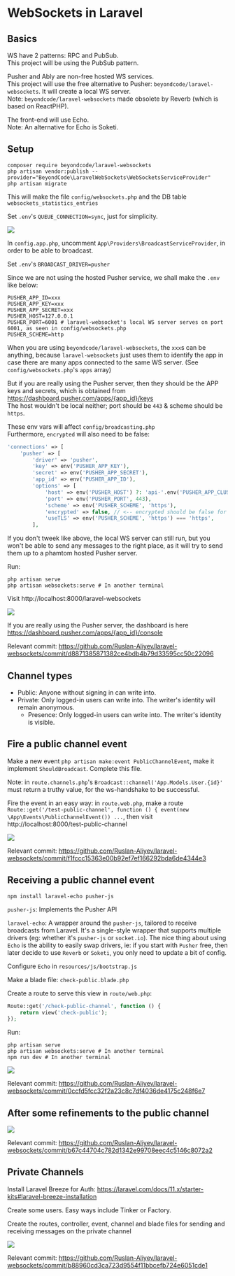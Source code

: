 # WebSockets in Laravel

## Basics

WS have 2 patterns: RPC and PubSub.  
This project will be using the PubSub pattern.  

Pusher and Ably are non-free hosted WS services.  
This project will use the free alternative to Pusher: `beyondcode/laravel-websockets`. It will create a local WS server.   
Note: `beyondcode/laravel-websockets` made obsolete by Reverb (which is based on ReactPHP).

The front-end will use Echo.  
Note: An alternative for Echo is Soketi.  

## Setup

```
composer require beyondcode/laravel-websockets
php artisan vendor:publish --provider="BeyondCode\LaravelWebSockets\WebSocketsServiceProvider"
php artisan migrate
```

This will make the file `config/websockets.php` and the DB table `websockets_statistics_entries`

Set `.env`'s `QUEUE_CONNECTION=sync`, just for simplicity.

![](/Illustrations/queue.png)

In `config.app.php`, uncomment `App\Providers\BroadcastServiceProvider`, in order to be able to broadcast.

Set `.env`'s `BROADCAST_DRIVER=pusher`

Since we are not using the hosted Pusher service, we shall make the `.env` like below:

```
PUSHER_APP_ID=xxx
PUSHER_APP_KEY=xxx
PUSHER_APP_SECRET=xxx
PUSHER_HOST=127.0.0.1
PUSHER_PORT=6001 # laravel-websocket's local WS server serves on port 6001, as seen in config/websockets.php
PUSHER_SCHEME=http
```

When you are using `beyondcode/laravel-websockets`, the `xxx`s can be anything, because `laravel-websockets` just uses them to identify the app in case there are many apps connected to the same WS server. (See `config/websockets.php`'s `apps` array)

But if you are really using the Pusher server, then they should be the APP keys and secrets, which is obtained from https://dashboard.pusher.com/apps/{app_id}/keys    
The host wouldn't be local neither; port should be `443` & scheme should be `https`.   

These env vars will affect  `config/broadcasting.php`    
Furthermore, `encrypted` will also need to be false:
```php
'connections' => [
    'pusher' => [
        'driver' => 'pusher',
        'key' => env('PUSHER_APP_KEY'),
        'secret' => env('PUSHER_APP_SECRET'),
        'app_id' => env('PUSHER_APP_ID'),
        'options' => [
            'host' => env('PUSHER_HOST') ?: 'api-'.env('PUSHER_APP_CLUSTER', 'mt1').'.pusher.com',
            'port' => env('PUSHER_PORT', 443),
            'scheme' => env('PUSHER_SCHEME', 'https'),
            'encrypted' => false, // <-- encrypted should be false for local WS server
            'useTLS' => env('PUSHER_SCHEME', 'https') === 'https',
        ],
```

If you don't tweek like above, the local WS server can still run, but you won't be able to send any messages to the right place, as it will try to send them up to a phamtom hosted Pusher server.

Run:
```
php artisan serve
php artisan websockets:serve # In another terminal
```

Visit http://localhost:8000/laravel-websockets

![](/Illustrations/local_ws_server.png)

If you are really using the Pusher server, the dashboard is here https://dashboard.pusher.com/apps/{app_id}/console

Relevant commit: https://github.com/Ruslan-Aliyev/laravel-websockets/commit/d8871385871382ce4bdb4b79d33595cc50c22096

## Channel types

- Public: Anyone without signing in can write into.
- Private: Only logged-in users can write into. The writer's identity will remain anonymous.
	- Presence: Only logged-in users can write into. The writer's identity is visible.

## Fire a public channel event

Make a new event `php artisan make:event PublicChannelEvent`, make it implement `ShouldBroadcast`. Complete this file.

Note: in `route.channels.php`'s `Broadcast::channel('App.Models.User.{id}'` must return a truthy value, for the ws-handshake to be successful.

Fire the event in an easy way: in `route.web.php`, make a route `Route::get('/test-public-channel', function () { event(new \App\Events\PublicChannelEvent()) ...`, then visit http://localhost:8000/test-public-channel

![](/Illustrations/public_event_shown_on_dashboard.png)

Relevant commit: https://github.com/Ruslan-Aliyev/laravel-websockets/commit/f1fccc15363e00b92ef7ef166292bda6de4344e3

## Receiving a public channel event

`npm install laravel-echo pusher-js`

`pusher-js`: Implements the Pusher API

`laravel-echo`: A wrapper around the `pusher-js`, tailored to receive broadcasts from Laravel. It's a single-style wrapper that supports multiple drivers (eg: whether it's `pusher-js` or `socket.io`). The nice thing about using `Echo` is the ability to easily swap drivers, ie: if you start with `Pusher` free, then later decide to use `Reverb` or `Soketi`, you only need to update a bit of config.

Configure `Echo` in `resources/js/bootstrap.js`

Make a blade file: `check-public.blade.php`

Create a route to serve this view in `route/web.php`: 
```php
Route::get('/check-public-channel', function () {
    return view('check-public');
});
```

Run:
```
php artisan serve
php artisan websockets:serve # In another terminal
npm run dev # In another terminal
```

![](/Illustrations/public_event_received_on_frontend.png)

Relevant commit: https://github.com/Ruslan-Aliyev/laravel-websockets/commit/0ccfd5fcc32f2a23c8c7df4036de4175c248f6e7

## After some refinements to the public channel

![](/Illustrations/public_channel_refined.png)

Relevant commit: https://github.com/Ruslan-Aliyev/laravel-websockets/commit/b67c44704c782d1342e99708eec4c5146c8072a2

## Private Channels

Install Laravel Breeze for Auth: https://laravel.com/docs/11.x/starter-kits#laravel-breeze-installation

Create some users. Easy ways include Tinker or Factory.

Create the routes, controller, event, channel and blade files for sending and receiving messages on the private channel

![](/Illustrations/private_channel_in_action.png)

Relevant commit: https://github.com/Ruslan-Aliyev/laravel-websockets/commit/b88960cd3ca723d9554f11bbcefb724e6051cde1
